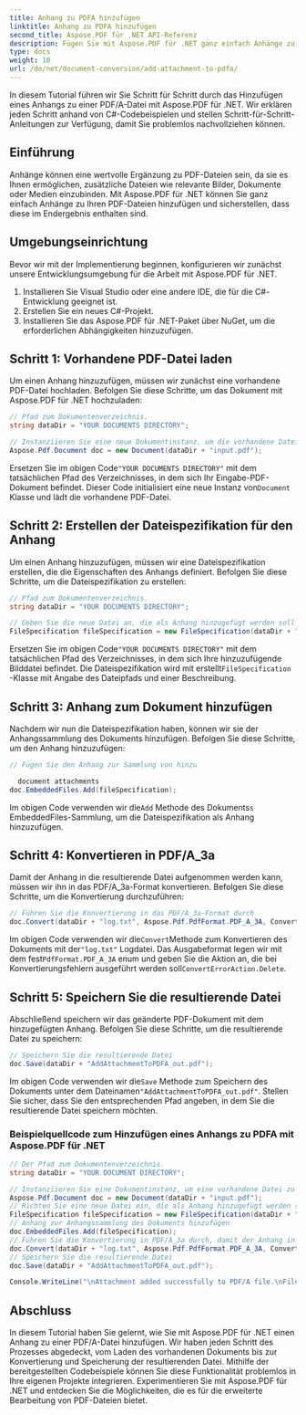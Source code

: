 ```yaml
---
title: Anhang zu PDFA hinzufügen
linktitle: Anhang zu PDFA hinzufügen
second_title: Aspose.PDF für .NET API-Referenz
description: Fügen Sie mit Aspose.PDF für .NET ganz einfach Anhänge zu Ihren PDF/A-Dateien hinzu.
type: docs
weight: 10
url: /de/net/document-conversion/add-attachment-to-pdfa/
---
```


In diesem Tutorial führen wir Sie Schritt für Schritt durch das Hinzufügen eines Anhangs zu einer PDF/A-Datei mit Aspose.PDF für .NET. Wir erklären jeden Schritt anhand von C#-Codebeispielen und stellen Schritt-für-Schritt-Anleitungen zur Verfügung, damit Sie problemlos nachvollziehen können.

## Einführung

Anhänge können eine wertvolle Ergänzung zu PDF-Dateien sein, da sie es Ihnen ermöglichen, zusätzliche Dateien wie relevante Bilder, Dokumente oder Medien einzubinden. Mit Aspose.PDF für .NET können Sie ganz einfach Anhänge zu Ihren PDF-Dateien hinzufügen und sicherstellen, dass diese im Endergebnis enthalten sind.

## Umgebungseinrichtung

Bevor wir mit der Implementierung beginnen, konfigurieren wir zunächst unsere Entwicklungsumgebung für die Arbeit mit Aspose.PDF für .NET.

1. Installieren Sie Visual Studio oder eine andere IDE, die für die C#-Entwicklung geeignet ist.
2. Erstellen Sie ein neues C#-Projekt.
3. Installieren Sie das Aspose.PDF für .NET-Paket über NuGet, um die erforderlichen Abhängigkeiten hinzuzufügen.

## Schritt 1: Vorhandene PDF-Datei laden

Um einen Anhang hinzuzufügen, müssen wir zunächst eine vorhandene PDF-Datei hochladen. Befolgen Sie diese Schritte, um das Dokument mit Aspose.PDF für .NET hochzuladen:

```csharp
// Pfad zum Dokumentenverzeichnis.
string dataDir = "YOUR DOCUMENTS DIRECTORY";

// Instanziieren Sie eine neue Dokumentinstanz, um die vorhandene Datei zu laden
Aspose.Pdf.Document doc = new Document(dataDir + "input.pdf");
```

 Ersetzen Sie im obigen Code`"YOUR DOCUMENTS DIRECTORY"` mit dem tatsächlichen Pfad des Verzeichnisses, in dem sich Ihr Eingabe-PDF-Dokument befindet. Dieser Code initialisiert eine neue Instanz von`Document` Klasse und lädt die vorhandene PDF-Datei.

## Schritt 2: Erstellen der Dateispezifikation für den Anhang

Um einen Anhang hinzuzufügen, müssen wir eine Dateispezifikation erstellen, die die Eigenschaften des Anhangs definiert. Befolgen Sie diese Schritte, um die Dateispezifikation zu erstellen:

```csharp
// Pfad zum Dokumentenverzeichnis.
string dataDir = "YOUR DOCUMENTS DIRECTORY";

// Geben Sie die neue Datei an, die als Anhang hinzugefügt werden soll
FileSpecification fileSpecification = new FileSpecification(dataDir + "aspose-logo.jpg", "Large image file");
```

 Ersetzen Sie im obigen Code`"YOUR DOCUMENTS DIRECTORY"` mit dem tatsächlichen Pfad des Verzeichnisses, in dem sich Ihre hinzuzufügende Bilddatei befindet. Die Dateispezifikation wird mit erstellt`FileSpecification` -Klasse mit Angabe des Dateipfads und einer Beschreibung.

## Schritt 3: Anhang zum Dokument hinzufügen

Nachdem wir nun die Dateispezifikation haben, können wir sie der Anhangssammlung des Dokuments hinzufügen. Befolgen Sie diese Schritte, um den Anhang hinzuzufügen:

```csharp
// Fügen Sie den Anhang zur Sammlung von hinzu

  document attachments
doc.EmbeddedFiles.Add(fileSpecification);
```

 Im obigen Code verwenden wir die`Add` Methode des Dokuments`s `EmbeddedFiles-Sammlung, um die Dateispezifikation als Anhang hinzuzufügen.

## Schritt 4: Konvertieren in PDF/A_3a

Damit der Anhang in die resultierende Datei aufgenommen werden kann, müssen wir ihn in das PDF/A_3a-Format konvertieren. Befolgen Sie diese Schritte, um die Konvertierung durchzuführen:

```csharp
// Führen Sie die Konvertierung in das PDF/A_3a-Format durch
doc.Convert(dataDir + "log.txt", Aspose.Pdf.PdfFormat.PDF_A_3A, ConvertErrorAction.Delete);
```

 Im obigen Code verwenden wir die`Convert`Methode zum Konvertieren des Dokuments mit der`"log.txt"` Logdatei. Das Ausgabeformat legen wir mit dem fest`PdfFormat.PDF_A_3A` enum und geben Sie die Aktion an, die bei Konvertierungsfehlern ausgeführt werden soll`ConvertErrorAction.Delete`.

## Schritt 5: Speichern Sie die resultierende Datei

Abschließend speichern wir das geänderte PDF-Dokument mit dem hinzugefügten Anhang. Befolgen Sie diese Schritte, um die resultierende Datei zu speichern:

```csharp
// Speichern Sie die resultierende Datei
doc.Save(dataDir + "AddAttachmentToPDFA_out.pdf");
```

 Im obigen Code verwenden wir die`Save` Methode zum Speichern des Dokuments unter dem Dateinamen`"AddAttachmentToPDFA_out.pdf"`. Stellen Sie sicher, dass Sie den entsprechenden Pfad angeben, in dem Sie die resultierende Datei speichern möchten.

### Beispielquellcode zum Hinzufügen eines Anhangs zu PDFA mit Aspose.PDF für .NET

```csharp
// Der Pfad zum Dokumentenverzeichnis.
string dataDir = "YOUR DOCUMENT DIRECTORY";

// Instanziieren Sie eine Dokumentinstanz, um eine vorhandene Datei zu laden
Aspose.Pdf.Document doc = new Document(dataDir + "input.pdf");
// Richten Sie eine neue Datei ein, die als Anhang hinzugefügt werden soll
FileSpecification fileSpecification = new FileSpecification(dataDir + "aspose-logo.jpg", "Large Image file");
// Anhang zur Anhangssammlung des Dokuments hinzufügen
doc.EmbeddedFiles.Add(fileSpecification);
// Führen Sie die Konvertierung in PDF/A_3a durch, damit der Anhang in der Ergebnisdatei enthalten ist
doc.Convert(dataDir + "log.txt", Aspose.Pdf.PdfFormat.PDF_A_3A, ConvertErrorAction.Delete);
// Speichern Sie die resultierende Datei
doc.Save(dataDir + "AddAttachmentToPDFA_out.pdf");

Console.WriteLine("\nAttachment added successfully to PDF/A file.\nFile saved at " + dataDir);
```

## Abschluss

In diesem Tutorial haben Sie gelernt, wie Sie mit Aspose.PDF für .NET einen Anhang zu einer PDF/A-Datei hinzufügen. Wir haben jeden Schritt des Prozesses abgedeckt, vom Laden des vorhandenen Dokuments bis zur Konvertierung und Speicherung der resultierenden Datei. Mithilfe der bereitgestellten Codebeispiele können Sie diese Funktionalität problemlos in Ihre eigenen Projekte integrieren. Experimentieren Sie mit Aspose.PDF für .NET und entdecken Sie die Möglichkeiten, die es für die erweiterte Bearbeitung von PDF-Dateien bietet.

